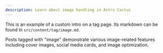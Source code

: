 ```yaml
---
description: Learn about image handling in Astro Cactus
---
```


This is an example of a custom intro on a tag page. Its markdown can be found in `src/content/tag/image.md`.

Posts tagged with "image" demonstrate various image-related features including cover images, social media cards, and image optimization.
